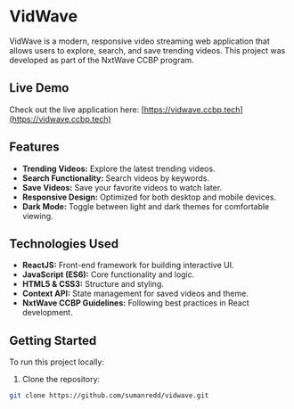 # VidWave

VidWave is a modern, responsive video streaming web application that allows users to explore, search, and save trending videos. This project was developed as part of the NxtWave CCBP program.

## Live Demo
Check out the live application here: [https://vidwave.ccbp.tech](https://vidwave.ccbp.tech)

## Features
- **Trending Videos:** Explore the latest trending videos.
- **Search Functionality:** Search videos by keywords.
- **Save Videos:** Save your favorite videos to watch later.
- **Responsive Design:** Optimized for both desktop and mobile devices.
- **Dark Mode:** Toggle between light and dark themes for comfortable viewing.

## Technologies Used
- **ReactJS:** Front-end framework for building interactive UI.
- **JavaScript (ES6):** Core functionality and logic.
- **HTML5 & CSS3:** Structure and styling.
- **Context API:** State management for saved videos and theme.
- **NxtWave CCBP Guidelines:** Following best practices in React development.

## Getting Started
To run this project locally:

1. Clone the repository:
```bash
git clone https://github.com/sumanredd/vidwave.git
